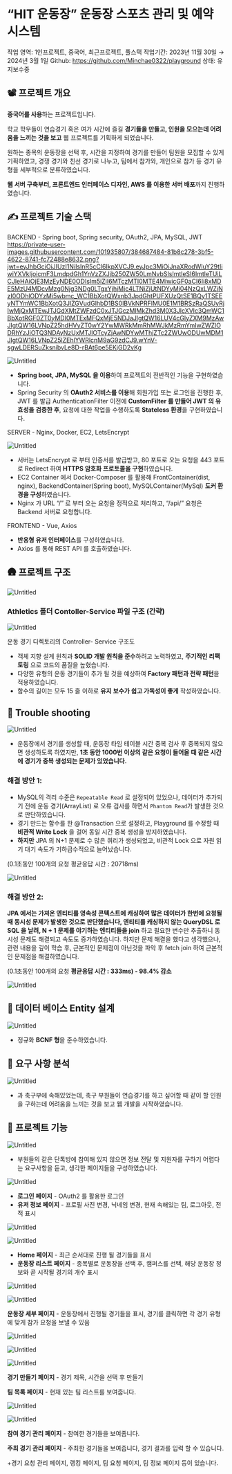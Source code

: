 # “HIT 운동장” 운동장 스포츠 관리 및 예약 시스템

작업 영역: 1인프로젝트, 중국어, 최근프로젝트, 풀스택
작업기간: 2023년 11월 30일 → 2024년 3월 1일
Github: https://github.com/Minchae0322/playground
상태: 유지보수중

## 📽️  프로젝트 개요

**중국어를 사용**하는 프로젝트입니다.

학교 학우들이 연습경기 혹은 여가 시간에 즐길 **경기들을 만들고, 인원을 모으는데 어려움을 느끼는 것을 보고** 웹 프로젝트를 기획하게 되었습니다.

원하는 종목의 운동장을 선택 후, 시간을 지정하여 경기를 만들어 팀원을 모집할 수 있게 기획하였고, 경쟁 경기와 친선 경기로 나누고, 팀에서 참가와, 개인으로 참가 등 경기 유형을 세부적으로 분류하였습니다.

**웹 서버 구축부터, 프론트엔드 인터페이스 디자인, AWS 를 이용한 서버 배포**까지 진행하였습니다.

## ✍️ 프로젝트 기술 스택

BACKEND - Spring boot, Spring security, OAuth2, JPA, MySQL, JWT
https://private-user-images.githubusercontent.com/101935807/384687484-81b8c278-3bf5-4622-8741-fc72488e8632.png?jwt=eyJhbGciOiJIUzI1NiIsInR5cCI6IkpXVCJ9.eyJpc3MiOiJnaXRodWIuY29tIiwiYXVkIjoicmF3LmdpdGh1YnVzZXJjb250ZW50LmNvbSIsImtleSI6ImtleTUiLCJleHAiOjE3MzEyNDE0ODIsIm5iZiI6MTczMTI0MTE4MiwicGF0aCI6Ii8xMDE5MzU4MDcvMzg0Njg3NDg0LTgxYjhjMjc4LTNiZjUtNDYyMi04NzQxLWZjNzI0ODhlODYzMi5wbmc_WC1BbXotQWxnb3JpdGhtPUFXUzQtSE1BQy1TSEEyNTYmWC1BbXotQ3JlZGVudGlhbD1BS0lBVkNPRFlMU0E1M1BRSzRaQSUyRjIwMjQxMTEwJTJGdXMtZWFzdC0xJTJGczMlMkZhd3M0X3JlcXVlc3QmWC1BbXotRGF0ZT0yMDI0MTExMFQxMjE5NDJaJlgtQW16LUV4cGlyZXM9MzAwJlgtQW16LVNpZ25hdHVyZT0wY2YwMWRkMmRhMWJkMzRmYmIwZWZlODRhYzJiOTQ3NDAyNzUxMTJlOTcyZjAwNDYwMThjZTc2ZWUwODUwMDM1JlgtQW16LVNpZ25lZEhlYWRlcnM9aG9zdCJ9.wYnV-sgwLDERSuZksnibvLe8D-rBAt6pe5EKjGD2vKg

![Untitled](Untitled.png)

- **Spring boot, JPA, MySQL 을 이용**하여 프로젝트의 전반적인 기능을 구현하였습니다.
- Spring Security 의 **OAuth2 서비스를 이용**해 회원가입 또는 로그인을 진행한 후, JWT 를 발급 AuthenticationFilter 이전에 **CustomFilter 를 만들어 JWT 의 유효성을 검증한 후**, 요청에 대한 작업을 수행하도록 **Stateless 환경**을 구현하였습니다.

SERVER - Nginx, Docker, EC2, LetsEncrypt

![Untitled](Untitled%201.png)

- 서버는 LetsEncrypt 로 부터 인증서를 발급받고, 80 포트로 오는 요청을 443 포트로 Redirect 하여 **HTTPS 암호화 프로토콜을 구현**하였습니다.
- EC2 Container 에서 Docker-Composer 를 활용해  FrontContainer(dist, nginx),  BackendContainer(Spring boot), MySQLContainer(MySql) **도커 환경을 구성**하였습니다.
- Nginx 가 URL “/” 로 부터 오는 요청을 정적으로 처리하고, “/api/” 요청은 Backend 서버로 요청합니다.

FRONTEND - Vue, Axios

- **반응형 유저 인터페이스**를 구성하였습니다.
- Axios 를 통해 REST API 를 호출하였습니다.

## 🛖 프로젝트 구조

![Untitled](Untitled%202.png)

### Athletics 폴더 Contoller-Service 파일 구조 (간략)

![Untitled](Untitled%203.png)

운동 경기 디렉토리의 Controller- Service 구조도

- 객체 지향 설계 원칙과 **SOLID 개발 원칙을 준수**하려고 노력하였고, **주기적인 리팩토링** 으로 코드의 품질을 높혔습니다.
- 다양한 유형의 운동 경기들이 추가 될 것을 예상하여 **Factory 패턴과 전략 패턴**을 적용하였습니다.
- 함수의 길이는 모두 15 줄 이하로 **유지 보수가 쉽고 가독성이 좋게** 작성하였습니다.

## 🏹 Trouble shooting

![Untitled](Untitled%204.png)

- 운동장에서 경기를 생성할 때, 운동장 타임 테이블 시간 중복 검사 후 중복되지 않으면 생성하도록 하였지만, **1초 동안 1000번 이상의 같은 요청이 들어올 때 같은 시간에 경기가 중복 생성되는 문제가 있었습니다.**

### 해결 방안 1:

- MySQL의 격리 수준은 `Repeatable Read` 로 설정되어 있었으나, 데이터가 추가되기 전에  운동 경기(ArrayList) 로 오류 검사를 하면서 `Phantom Read`가 발생한 것으로 판단하였습니다.
- 경기 만드는 함수를 한 @Transaction 으로 설정하고, Playground 를 수정할 때  **비관적 Write Lock** 을 걸어 동일 시간 중복 생성을 방지하였습니다.
- **하지만** JPA 의 N+1 문제로 수 많은 쿼리가 생성되었고, 비관적 Lock 으로 자원 읽기 대기 속도가 기하급수적으로 늘어났습니다.

(0.1초동안 100개의 요청 평균응답 시간 : 20718ms)

![Untitled](Untitled%205.png)

### 해결 방안 2:

**JPA 에서는 가져온 엔티티를 영속성 콘텍스트에 캐싱하여 많은 데이터가 한번에 요청될 때 동시성 문제가 발생한 것으로 판단했습니다, 엔티티를 캐싱하지 않는 QueryDSL 로 SQL 을 날려,  N + 1 문제를 야기하는 엔티티들을 join** 하고 필요한 변수만 추출하니 동시성 문제도 해결되고 속도도 증가하였습니다. 하지만 문제 해결을 했다고 생각했으나, 관련 내용을 깊이 학습 후,  근본적인 문제점이 아닌것을 파악 후 fetch join 하여 근본적인 문제점을 해결하였습니다.

(0.1초동안 100개의 요청 **평균응답 시간 : 333ms) - 98.4% 감소**

![Untitled](Untitled%206.png)

## 💽 데이터 베이스 Entity 설계

![Untitled](Untitled%207.png)

- 정규화 **BCNF 형**을 준수하였습니다.

## 🏹 요구 사항 분석

![Untitled](Untitled%208.png)

- 과 축구부에 속해있었는데, 축구 부원들이 연습경기를 하고 싶어할 때 같이 할 인원을 구하는데 어려움을 느끼는 것을 보고 웹 개발을 시작하였습니다.

## 🎢 프로젝트 기능

![Untitled](Untitled%209.png)

- 부원들의 같은 단톡방에 참여해 있지 않으면 정보 전달 및 지원자를 구하기 어렵다는 요구사항을 듣고, 생각한 페이지들을 구성하였습니다.

![Untitled](Untitled%2010.png)

- **로그인 페이지** - OAuth2 를 활용한 로그인
- **유저 정보 페이지** - 프로필 사진 변경, 닉네임 변경, 현재 속해있는 팀, 로그아웃, 전적 표시

![Untitled](Untitled%2011.png)

![Untitled](Untitled%2012.png)

- **Home 페이지** - 최근 순서대로 진행 될 경기들을 표시
- **운동장 리스트 페이지** - 종목별로 운동장을 선택 후, 캠퍼스를 선택, 해당 운동장 정보와 곧 시작될 경기의 개수 표시

![Untitled](Untitled%2013.png)

![Untitled](Untitled%2014.png)

**운동장 세부 페이지** - 운동장에서 진행될 경기들을 표시, 경기를 클릭하면 각 경기 유형에 맞게 참가 요청을 보낼 수 있음

![Untitled](Untitled%2015.png)

![Untitled](Untitled%2016.png)

![Untitled](Untitled%2017.png)

**경기 만들기 페이지** - 경기 제목, 시간을 선택 후 만들기

**팀 목록 페이지** - 현재 있는 팀 리스트를 보여줍니다.

![Untitled](Untitled%2018.png)

![Untitled](Untitled%2019.png)

**참여 경기 관리 페이지** - 참여한 경기들을 보여줍니다.

**주최 경기 관리 페이지** - 주최한 경기들을 보여줍니다, 경기 결과를 입력 할 수 있습니다.

+경기 요청 관리 페이지, 랭킹 페이지, 팀 요청 페이지, 팀 정보 페이지 등이 있습니다.
